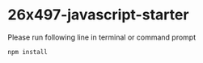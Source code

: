 # 26x497-javascript-starter

Please run following line in terminal or command prompt

```
npm install
```
